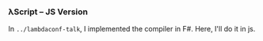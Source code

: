 ### λScript – JS Version

In `../lambdaconf-talk`, I implemented the compiler in F#. Here, I'll do it in js.
